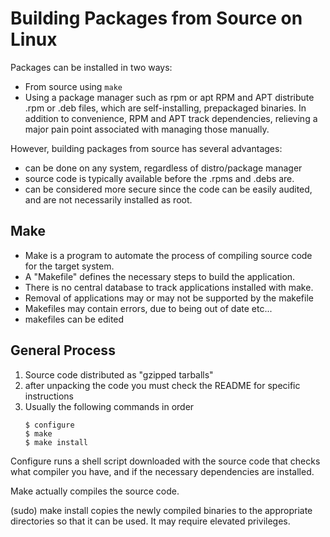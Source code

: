 # Building Packages from Source on Linux
Packages can be installed in two ways:
- From source using ```make```
- Using a package manager such as rpm or apt
RPM and APT distribute .rpm or .deb files, which are self-installing, prepackaged binaries. In addition to convenience, RPM and APT track dependencies, relieving a major pain point associated with managing those manually.

However, building packages from source has several advantages:
- can be done on any system, regardless of distro/package manager
- source code is typically available before the .rpms and .debs are.
- can be considered more secure since the code can be easily audited, and are not necessarily installed as root.

## Make
- Make is a program to automate the process of compiling source code for the target system. 
- A "Makefile" defines the necessary steps to build the application. 
- There is no central database to track applications installed with make. 
- Removal of applications may or may not be supported by the makefile
- Makefiles may contain errors, due to being out of date etc...
- makefiles can be edited

## General Process
1. Source code distributed as "gzipped tarballs"
2. after unpacking the code you must check the README for specific instructions
3. Usually the following commands in order
    ```
    $ configure
    $ make
    $ make install
    ```
Configure runs a shell script downloaded with the source code that checks what compiler you have, and if the necessary dependencies are installed.

Make actually compiles the source code. 

 (sudo) make install copies the newly compiled binaries to the appropriate directories so that it can be used. It may require elevated privileges.
 